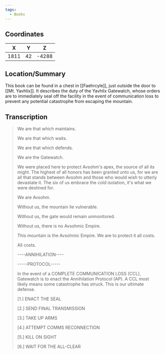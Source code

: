 ```yaml
---
tags:
  - Books
---
```


## Coordinates
| **X** | **Y** | **Z** |
| :---: | :---: | :---: |
| 1811  |  42   | -4288 |

## Location/Summary
This book can be found in a chest in [[Faehrcyle]], just outside the door to [[Mt. Yavhlix]]. It describes the duty of the Yavhlix Gatewatch, whose orders are to immediately seal off the facility in the event of communication loss to prevent any potential catastrophe from escaping the mountain.

## Transcription
> We are that which maintains.
>
> We are that which waits.
>
> We are that which defends.
>
> We are the Gatewatch.
>
> We were placed here to protect Avsohm's apex, the source of all its might. The highest of all honors has been granted unto us, for we are all that stands between Avsohm and those who would wish to utterly devastate it. The six of us embrace the cold isolation, it's what we were destined for.
>
> We are Avsohm.
>
> Without us, the mountain lie vulnerable.
>
> Without us, the gate would remain unmonitored.
>
> Without us, there is no Avsohmic Empire.
>
> This mountain is the Avsohmic Empire.
> We are to protect it all costs.
>
> All costs.
>
> ----ANNIHILATION----
>
> -----PROTOCOL-----
>
> In the event of a COMPLETE COMMUNICATION LOSS (CCL), Gatewatch is to enact the Annihilation Protocol (AP). A CCL most likely means some catastrophe has struck. This is our ultimate defense.
>
> [1.] ENACT THE SEAL
>
> [2.] SEND FINAL TRANSMISSION
>
> [3.] TAKE UP ARMS
>
> [4.] ATTEMPT COMMS RECONNECTION
>
> [5.] KILL ON SIGHT
>
> [6.] WAIT FOR THE ALL-CLEAR

